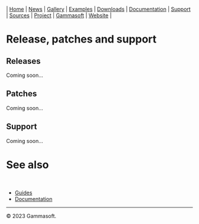 | [Home](home.md) | [News](news.md) | [Gallery](gallery.md) | [Examples](examples.md) | [Downloads](downloads.md) | [Documentation](documentation.md) | [Support](support.md) | [Sources](https://github.com/gammasoft71/xtd) | [Project](https://sourceforge.net/projects/xtdpro/) | [Gammasoft](gammasoft.md) | [Website](https://gammasoft71.wixsite.com/xtdpro) |

# Release, patches and support

## Releases

Coming soon...

## Patches

Coming soon...

## Support

Coming soon...

# See also
​
* [Guides](guides.md)
* [Documentation](documentation.md)

______________________________________________________________________________________________

© 2023 Gammasoft.
